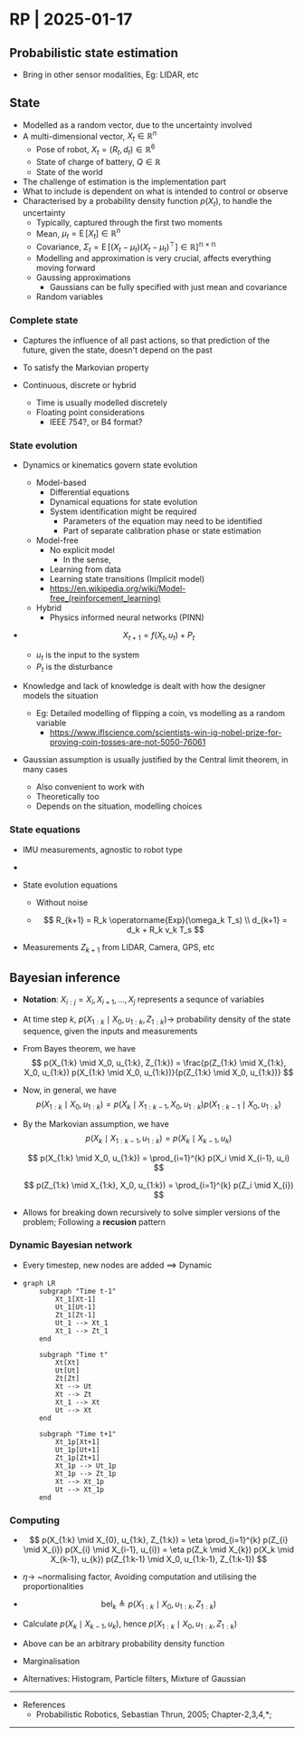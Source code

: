 # RP | 2025-01-17

## Probabilistic state estimation

- Bring in other sensor modalities, Eg: LIDAR, etc

## State

- Modelled as a random vector, due to the uncertainty involved
- A multi-dimensional vector, $X_t \in \mathbb{R}^n$
  - Pose of robot, $X_t = (R_t, d_t) \in \mathbb{R}^6$
  - State of charge of battery, $Q \in \mathbb{R}$
  - State of the world
- The challenge of estimation is the implementation part
- What to include is dependent on what is intended to control or observe
- Characterised by a probability density function $p(X_t)$, to handle the uncertainty
  - Typically, captured through the first two moments 
  - Mean, $\mu_t = \operatorname{E}[X_t] \in \mathbb{R}^n$
  - Covariance, $\Sigma_t = \operatorname{E}[(X_t - \mu_t)(X_t - \mu_t)^\top] \in \mathbb{R]^{n \times n}}$
  - Modelling and approximation is very crucial, affects everything moving forward
  - Gaussing approximations
    - Gaussians can be fully specified with just mean and covariance
  - Random variables

### Complete state

- Captures the influence of all past actions, so that prediction of the future, given the state, doesn't depend on the past
- To satisfy the Markovian property

- Continuous, discrete or hybrid
  - Time is usually modelled discretely
  - Floating point considerations
    - IEEE 754?, or B4 format?

### State evolution

- Dynamics or kinematics govern state evolution
  - Model-based
    - Differential equations
    - Dynamical equations for state evolution
    - System identification might be required
      - Parameters of the equation may need to be identified
      - Part of separate calibration phase or state estimation
  - Model-free
    - No explicit model
      - In the sense, 
    - Learning from data
    - Learning state transitions (Implicit model)
    - https://en.wikipedia.org/wiki/Model-free_(reinforcement_learning)
  - Hybrid
    - Physics informed neural networks (PINN)

- $$
  X_{t+1} = f(X_t, u_t) + P_t
  $$

  - $u_t$ is the input to the system
  - $P_t$ is the disturbance

- Knowledge and lack of knowledge is dealt with how the designer models the situation
  - Eg: Detailed modelling of flipping a coin, vs modelling as a random variable
    - https://www.iflscience.com/scientists-win-ig-nobel-prize-for-proving-coin-tosses-are-not-5050-76061

- Gaussian assumption is usually justified by the Central limit theorem, in many cases
  - Also convenient to work with
  - Theoretically too
  - Depends on the situation, modelling choices

### State equations

- IMU measurements, agnostic to robot type

- 

- State evolution equations

  - Without noise

  - $$
    R_{k+1} = R_k \operatorname{Exp}(\omega_k T_s)
    \\
    d_{k+1} = d_k + R_k v_k T_s
    $$

- Measurements $Z_{k+1}$ from LIDAR, Camera, GPS, etc


## Bayesian inference

- **Notation**: $X_{i:j} = X_{i}, X_{i+1}, \ldots, X_{j}$ represents a sequnce of variables

- At time step $k$, $p(X_{1:k} \mid X_0, u_{1:k}, Z_{1:k}) \rightarrow$ probability density of the state sequence, given the inputs and measurements

- From Bayes theorem, we have
  $$
  p(X_{1:k} \mid X_0, u_{1:k}, Z_{1:k}) = \frac{p(Z_{1:k} \mid X_{1:k}, X_0, u_{1:k}) p(X_{1:k} \mid X_0, u_{1:k})}{p(Z_{1:k} \mid X_0, u_{1:k})}
  $$

- Now, in general, we have
  $$
  p(X_{1:k} \mid X_0, u_{1:k}) = p(X_k \mid X_{1:k-1}, X_0, u_{1:k}) p(X_{1:k-1} \mid X_0, u_{1:k})
  $$

- By the Markovian assumption, we have
  $$
  p(X_k \mid X_{1:k-1}, u_{1:k}) = p(X_k \mid X_{k-1}, u_{k})
  $$

  $$
  p(X_{1:k} \mid X_0, u_{1:k}) = \prod_{i=1}^{k} p(X_i \mid X_{i-1}, u_i)
  $$

  $$
  p(Z_{1:k} \mid X_{1:k}, X_0, u_{1:k}) = \prod_{i=1}^{k} p(Z_i \mid X_{i})
  $$

- Allows for breaking down recursively to solve simpler versions of the problem; Following a **recusion** pattern

### Dynamic Bayesian network

- Every timestep, new nodes are added $\implies$ Dynamic

- ```mermaid
  graph LR
      subgraph "Time t-1"
          Xt_1[Xt-1]
          Ut_1[Ut-1]
          Zt_1[Zt-1]
          Ut_1 --> Xt_1
          Xt_1 --> Zt_1
      end
  
      subgraph "Time t"
          Xt[Xt]
          Ut[Ut]
          Zt[Zt]
          Xt --> Ut
          Xt --> Zt
          Xt_1 --> Xt
          Ut --> Xt
      end
  
      subgraph "Time t+1"
          Xt_1p[Xt+1]
          Ut_1p[Ut+1]
          Zt_1p[Zt+1]
          Xt_1p --> Ut_1p
          Xt_1p --> Zt_1p
          Xt --> Xt_1p
          Ut --> Xt_1p
      end
  
  ```

### Computing

- $$
  p(X_{1:k} \mid X_{0}, u_{1:k}, Z_{1:k}) = \eta \prod_{i=1}^{k} p(Z_{i} \mid X_{i}) p(X_{i} \mid X_{i-1}, u_{i}) = \eta p(Z_k \mid X_{k}) p(X_k \mid X_{k-1}, u_{k}) p(Z_{1:k-1} \mid X_0, u_{1:k-1}, Z_{1:k-1})
  $$

- $\eta \rightarrow$ ~normalising factor, Avoiding computation and utilising the proportionalities

- $$
  \operatorname{bel}_k \triangleq p(X_{1:k} \mid X_0, u_{1:k}, Z_{1:k})
  $$

- Calculate $p(X_k \mid X_{k-1}, u_{k})$, hence $p(X_{1:k} \mid X_0, u_{1:k}, Z_{1:k})$

- Above can be an arbitrary probability density function

- Marginalisation

- Alternatives: Histogram, Particle filters, Mixture of Gaussian

---

- References
  - Probabilistic Robotics, Sebastian Thrun, 2005; Chapter-2,3,4,*;

---

